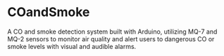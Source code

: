 # COandSmoke
A CO and smoke detection system built with Arduino, utilizing MQ-7 and MQ-2 sensors to monitor air quality and alert users to dangerous CO or smoke levels with visual and audible alarms.
